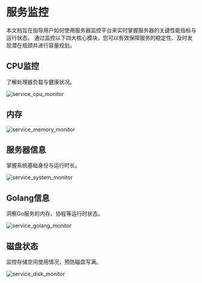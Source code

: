 # 服务监控

本文档旨在指导用户如何使用服务器监控平台来实时掌握服务器的关键性能指标与运行状态。
通过监控以下四大核心模块，您可以有效保障服务的稳定性、及时发现潜在瓶颈并进行容量规划。

## CPU监控

了解处理器负载与健康状况。

![service_cpu_monitor](/doc/assets/img/monitor/cpu.png)

## 内存

![service_memory_monitor](/doc/assets/img/monitor/memory.png)


## 服务器信息

掌握系统基础身份与运行时长。

![service_system_monitor](/doc/assets/img/monitor/system.png)

## Golang信息

洞察Go服务的内存、协程等运行时状态。

![service_golang_monitor](/doc/assets/img/monitor/golang.png)

## 磁盘状态

监控存储空间使用情况，预防磁盘写满。

![service_disk_monitor](/doc/assets/img/monitor/disk.png)